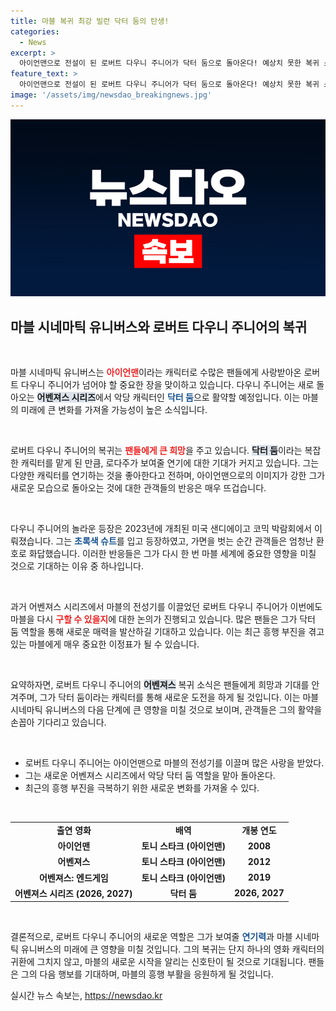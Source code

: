 ```yaml
---
title: 마블 복귀 최강 빌런 닥터 둠의 탄생!
categories:
  - News
excerpt: >
  아이언맨으로 전설이 된 로버트 다우니 주니어가 닥터 둠으로 돌아온다! 예상치 못한 복귀 소식에 팬들이 열광하는 가운데, 마블의 운명을 다시 쥘 수 있을지 기대감이 커지고 있다.
feature_text: >
  아이언맨으로 전설이 된 로버트 다우니 주니어가 닥터 둠으로 돌아온다! 예상치 못한 복귀 소식에 팬들이 열광하는 가운데, 마블의 운명을 다시 쥘 수 있을지 기대감이 커지고 있다.
image: '/assets/img/newsdao_breakingnews.jpg'
---
```


<p><img src="/assets/img/newsdao_breakingnews.jpg" alt="implanttips 속보" /></p>

<h2 data-ke-size="size26">마블 시네마틱 유니버스와 로버트 다우니 주니어의 복귀</h2>

<p data-ke-size="size16">&nbsp;</p>

<p>마블 시네마틱 유니버스는 <b><span style="color: #ee2323;">아이언맨</span></b>이라는 캐릭터로 수많은 팬들에게 사랑받아온 로버트 다우니 주니어가 넘어야 할 중요한 장을 맞이하고 있습니다. 다우니 주니어는 새로 돌아오는 <b><span style="background-color: #21538527;">어벤져스 시리즈</span></b>에서 악당 캐릭터인 <b><span style="color: #1a5490;">닥터 둠</span></b>으로 활약할 예정입니다. 이는 마블의 미래에 큰 변화를 가져올 가능성이 높은 소식입니다.</p>

<p data-ke-size="size16">&nbsp;</p>

<p>로버트 다우니 주니어의 복귀는 <b><span style="color: #ee2323;">팬들에게 큰 희망</span></b>을 주고 있습니다. <b><span style="background-color: #21538527;">닥터 둠</span></b>이라는 복잡한 캐릭터를 맡게 된 만큼, 로다주가 보여줄 연기에 대한 기대가 커지고 있습니다. 그는 다양한 캐릭터를 연기하는 것을 좋아한다고 전하며, 아이언맨으로의 이미지가 강한 그가 새로운 모습으로 돌아오는 것에 대한 관객들의 반응은 매우 뜨겁습니다.</p>

<p data-ke-size="size16">&nbsp;</p>

<p>다우니 주니어의 놀라운 등장은 2023년에 개최된 미국 샌디에이고 코믹 박람회에서 이뤄졌습니다. 그는 <b><span style="color: #1a5490;">초록색 슈트</span></b>를 입고 등장하였고, 가면을 벗는 순간 관객들은 엄청난 환호로 화답했습니다. 이러한 반응들은 그가 다시 한 번 마블 세계에 중요한 영향을 미칠 것으로 기대하는 이유 중 하나입니다. </p>

<p data-ke-size="size16">&nbsp;</p>

<p>과거 어벤져스 시리즈에서 마블의 전성기를 이끌었던 로버트 다우니 주니어가 이번에도 마블을 다시 <b><span style="color: #ee2323;">구할 수 있을지</span></b>에 대한 논의가 진행되고 있습니다. 많은 팬들은 그가 닥터 둠 역할을 통해 새로운 매력을 발산하길 기대하고 있습니다. 이는 최근 흥행 부진을 겪고 있는 마블에게 매우 중요한 이정표가 될 수 있습니다. </p>

<p data-ke-size="size16">&nbsp;</p>

<p>요약하자면, 로버트 다우니 주니어의 <b><span style="background-color: #21538527;">어벤져스</span></b> 복귀 소식은 팬들에게 희망과 기대를 안겨주며, 그가 닥터 둠이라는 캐릭터를 통해 새로운 도전을 하게 될 것입니다. 이는 마블 시네마틱 유니버스의 다음 단계에 큰 영향을 미칠 것으로 보이며, 관객들은 그의 활약을 손꼽아 기다리고 있습니다.</p>

<p data-ke-size="size16">&nbsp;</p>

<ul>
<li>로버트 다우니 주니어는 아이언맨으로 마블의 전성기를 이끌며 많은 사랑을 받았다.</li>
<li>그는 새로운 어벤져스 시리즈에서 악당 닥터 둠 역할을 맡아 돌아온다.</li>
<li>최근의 흥행 부진을 극복하기 위한 새로운 변화를 가져올 수 있다.</li>
</ul>

<p data-ke-size="size16">&nbsp;</p>

<table style="width: 100%; border-collapse: collapse;">
<tr>
<td style="text-align: center; height: 17px;"><b>출연 영화</b></td>
<td style="text-align: center; height: 17px;"><b>배역</b></td>
<td style="text-align: center; height: 17px;"><b>개봉 연도</b></td>
</tr>
<tr>
<td style="text-align: center; height: 17px;"><b>아이언맨</b></td>
<td style="text-align: center; height: 17px;"><b>토니 스타크 (아이언맨)</b></td>
<td style="text-align: center; height: 17px;"><b>2008</b></td>
</tr>
<tr>
<td style="text-align: center; height: 17px;"><b>어벤져스</b></td>
<td style="text-align: center; height: 17px;"><b>토니 스타크 (아이언맨)</b></td>
<td style="text-align: center; height: 17px;"><b>2012</b></td>
</tr>
<tr>
<td style="text-align: center; height: 17px;"><b>어벤져스: 엔드게임</b></td>
<td style="text-align: center; height: 17px;"><b>토니 스타크 (아이언맨)</b></td>
<td style="text-align: center; height: 17px;"><b>2019</b></td>
</tr>
<tr>
<td style="text-align: center; height: 17px;"><b>어벤져스 시리즈 (2026, 2027)</b></td>
<td style="text-align: center; height: 17px;"><b>닥터 둠</b></td>
<td style="text-align: center; height: 17px;"><b>2026, 2027</b></td>
</tr>
</table>

<p data-ke-size="size16">&nbsp;</p>

<p>결론적으로, 로버트 다우니 주니어의 새로운 역할은 그가 보여줄 <b><span style="color: #1a5490;">연기력</span></b>과 마블 시네마틱 유니버스의 미래에 큰 영향을 미칠 것입니다. 그의 복귀는 단지 하나의 영화 캐릭터의 귀환에 그치지 않고, 마블의 새로운 시작을 알리는 신호탄이 될 것으로 기대됩니다. 팬들은 그의 다음 행보를 기대하며, 마블의 흥행 부활을 응원하게 될 것입니다.</p>
실시간 뉴스 속보는, <a href="https://newsdao.kr" rel="dofollow">https://newsdao.kr</a>


